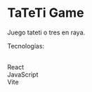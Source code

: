 <h1>TaTeTi Game</h1>
<p>Juego tateti o tres en raya.</p>
<p>Tecnologías:</p></br>
React</br>
JavaScript</br>
Vite</br>

